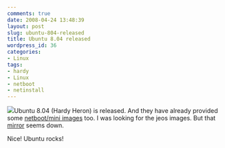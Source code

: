 ```yaml
---
comments: true
date: 2008-04-24 13:48:39
layout: post
slug: ubuntu-804-released
title: Ubuntu 8.04 released
wordpress_id: 36
categories:
- Linux
tags:
- hardy
- Linux
- netboot
- netinstall
---
```


![](http://www.vanutsteen.nl/wp-content/uploads/2008/04/purple_heron-245x300.jpg)Ubuntu 8.04 (Hardy Heron) is released. And they have already provided some [netboot/mini images](http://archive.ubuntu.com/ubuntu/dists/hardy/main/) too. I was looking for the jeos images. But that [mirror](http://cdimage.ubuntu.com/jeos/releases/) seems down.

Nice! Ubuntu rocks!
